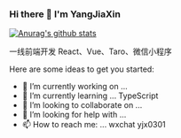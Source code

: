 ### Hi there 👋 I'm YangJiaXin
[![Anurag's github stats](https://github-readme-stats.vercel.app/api?username=endless-z)](https://github.com/anuraghazra/github-readme-stats?theme=dark)

一线前端开发 React、Vue、Taro、微信小程序

Here are some ideas to get you started:

- 🔭 I’m currently working on ... 
- 🌱 I’m currently learning ... TypeScript
- 👯 I’m looking to collaborate on ...
- 🤔 I’m looking for help with ...
- 📫 How to reach me: ... wxchat yjx0301


